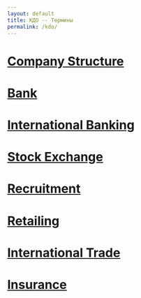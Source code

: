 ```yaml
---
layout: default
title: КДО -- Термины
permalink: /kdo/
---
```


# <a href="{{ site.baseurl }}/company_structure/">Company Structure</a> #

# <a href="{{ site.baseurl }}/bank/">Bank</a> #

# <a href="{{ site.baseurl }}/intbank/">International Banking</a> #

# <a href="{{ site.baseurl }}/seterms/">Stock Exchange</a> #

# <a href="{{ site.baseurl }}/recruitment/">Recruitment</a> #

# <a href="{{ site.baseurl }}/retailing/">Retailing</a> #

# <a href="{{ site.baseurl }}/inttrade/">International Trade</a> #

# <a href="{{ site.baseurl }}/insurance/">Insurance</a> #
